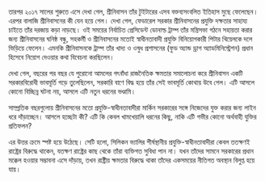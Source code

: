 তারপর ২০১৭ সালের শুরুতে এসে দেখা গেল, শ্রীনিবাসন তাঁর টুইটারের এসব বক্তব্যসংবলিত ইতিহাস মুছে ফেলেছেন। এরপর বালাজি শ্রীনিবাসনের কী যেন হয়ে গেল। দেখা গেল, ফেডারেল সরকার শ্রীনিবাসনের প্রযুক্তি দক্ষতার সাহায্য চাইতে তাঁর দরজায় কড়া নাড়ছে। ওই সময়ের নির্বাচিত প্রেসিডেন্ট ডোনাল্ড ট্রাম্প তাঁর মন্ত্রিসভা গঠনে সহায়তা করার জন্য শ্রীনিবাসনের ঘনিষ্ঠ বন্ধু, সহকর্মী ও শ্রীনিবাসনের মতোই স্বাধীনতাবাদী প্রযুক্তি বিনিয়োগকারী পিটার থিয়েলকে দলে ভিড়িয়ে ফেলেন। এমনকি শ্রীনিবাসনকে ট্রাম্প তাঁর খাদ্য ও ওষুধ প্রশাসনের (ফুড অ্যান্ড ড্রাগ অ্যাডমিনিস্ট্রেশন) প্রধান হিসেবে নিয়োগ দেওয়ার কথা বিবেচনা করছিলেন।

দেখা গেল, বছরের পর বছর যে পুরোনো আমলের গৎবাঁধা রাজনৈতিক ক্ষমতার সমালোচনা করে শ্রীনিবাসন একটি সরকারবিরোধী ভাবমূর্তি গড়ে তুলেছিলেন, সরকারি বাণে বিদ্ধ হয়ে তাঁর সেই ভাবমূর্তি কোথায় উবে গেল। এটি আসলে কোনো বিচ্ছিন্ন ঘটনা নয়, আসলে এটি নতুন ধরনের ভণ্ডামি।

সাম্প্রতিক বছরগুলোয় শ্রীনিবাসনের মতো প্রযুক্তি-স্বাধীনতাবাদীরা মার্কিন সরকারের সঙ্গে নিজেদের যুক্ত করার জন্য লাইন ধরে দাঁড়াচ্ছেন। আসলে হচ্ছেটা কী? এটি কি কেবল খামখেয়ালি ধরনের কিছু, নাকি এটি গভীর কোনো অর্থবাহী যুক্তির প্রতিফলন?

এর উত্তর ক্রমে স্পষ্ট হয়ে উঠেছে। সেটি হলো, সিলিকন ভ্যালির শীর্ষস্থানীয় প্রযুক্তি-স্বাধীনতাবাদীরা কেবল ততক্ষণই রাষ্ট্রের বিরুদ্ধে থাকেন, যতক্ষণ রাষ্ট্রের কাছ থেকে তাঁরা ব্যক্তিগত সুবিধা পান না। যখন তাঁদের সামনে সরকারের প্রধান মক্কেল হওয়ার সম্ভাবনা এসে দাঁড়ায়, তখন রাষ্ট্রীয় ক্ষমতার বিরুদ্ধে থাকা তাঁদের একসময়ের নীতিগত অবস্থান বিলুপ্ত হয়ে যায়।
